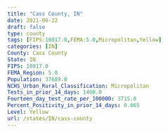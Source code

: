 ```yaml
---
title: "Cass County, IN"
date: 2021-06-22
draft: false
type: county
tags: [FIPS:18017.0,FEMA:5.0,Micropolitan,Yellow]
categories: [IN]
County: Cass County
State: IN
FIPS: 18017.0
FEMA_Region: 5.0
Population: 37689.0
NCHS_Urban_Rural_Classification: Micropolitan
Tests_in_prior_14_days: 1400.0
Fourteen_day_test_rate_per_100000: 3715.0
Percent_Positivity_in_prior_14_days: 0.065
Level: Yellow
url: /states/IN/cass-county
---
```



